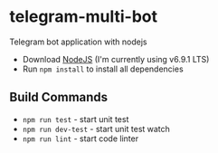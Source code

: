 # telegram-multi-bot
Telegram bot application with nodejs


- Download [NodeJS](https://nodejs.org/en/) (I'm currently using v6.9.1 LTS)
- Run `npm install` to install all dependencies


## Build Commands

- `npm run test` - start unit test
- `npm run dev-test` - start unit test watch
- `npm run lint` - start code linter
